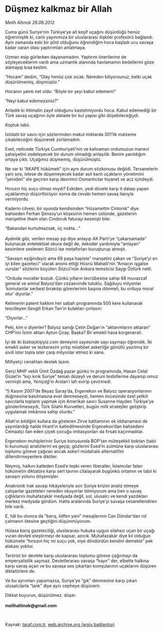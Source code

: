 # Düşmez kalkmaz bir Allah

*Melih Altınok 26.06.2012*

<div class="yazi"><p>Cuma günü Suriye’nin Türkiye’ye ait keşif uçağını düşürdüğü henüz öğrenmiştik ki, canlı yayınımıza bir uluslararası ilişkiler profesörü bağlandı. Aynı zamanda eski bir pilot olduğunu öğrendiğim hoca başladı ucu savaşa kadar varan olası yaptırımları anlatmaya.</p>
<p>Uzman esip gürlerken dayanamadım. Yaptırım önerilerine de söyleyeceklerim vardı ama uzmanlık alanında havlamamın bedellerini göze alamayıp kısa kestim. </p>
<p>“Hocam” dedim, “Olay henüz çok sıcak. Nereden biliyorsunuz, belki uçak düşürülmemiş, düşmüştür.”</p>
<p>Hocanın yanıtı net oldu: “Böyle bir şeyi kabul edemem!”</p>
<p>“Neyi kabul edemezsiniz?” </p>
<p>Anladık ki ihtimalin zayıf olduğunu kastetmiyordu hoca. Kabul edemediği bir Türk savaş uçağının öyle alelade bir kul yapısı gibi düşebileceğiydi.</p>
<p>Koptuk tabii. </p>
<p>İstidatlı bir savcı için sözlerimden makul miktarda 301’lik malzeme çıkabileceğini düşünerek zorlamadım.</p>
<p>Evet, neticede Türkiye Cumhuriyeti’nin ve kahraman ordumuzun manevi şahsiyetini zedeleyecek bir durum olmadığı anlaşıldı. Benim yanıldığım ortaya çıktı. Uçağımız düşmemiş, düşürülmüştü.</p>
<p>Ne var ki “AKAPE hükümeti” için aynı durum sözkonusu değildi. Tersanelerin yanı sıra, istese de düşemeyecek kadar asil kanlı uçakların yönetimini “yeniden” ele geçiren karşı devrimci Osmanlıcılar hıyanet ve acz içindeydi. </p>
<p>Hırsızın hiç suçu olmaz mıydı? Eskiden, yedi düvele karşı it dalaşı yapan uçaklarımızı düşürttürüyor sonra da cevabı hemen savaş ilanıyla vermiyordu.</p>
<p>Kaderin cilvesi, bir oyunda kendisinden “Hüsamettin Cintonik” diye bahseden Ferhan Şensoy’un köşesinin hemen üstünde, gazetenin manşetine ilham olan Cindoruk faturayı kesmişti bile:</p>
<p>“Bakandan kurtulmazsak, üç nokta...”<br/><br/><i>Aydınlık</i> gibi, verilen mesajı şıp diye anlayıp AK Parti’ye “çakarsamada” bulunacak entelektüel okura değil de, dekoder yardımıyla “anlayan” kesimlere seslenen <i>Sözcü</i> ise metaforları buruşturup atmıştı.</p>
<p>“Savaşın eşiğindeyiz ama 68 paşa hapiste” manşetini çakan ve “Suriye’yi en iyi bilen gazeteci” olarak anons ettiği Hüsnü Mahalli’nin “Amacın işgalse vurular” sözlerini büyüten <i>Sözcü</i>’nün Ankara temsilcisi Saygı Öztürk netti. </p>
<p>“Orduda moraller bozuk. Çünkü yılların tecrübesine sahip 68 muvazzaf general ve amiral Balyoz’dan cezaevinde tutuklu. Sağduyu milyonlar ‘komutanlar serbest bırakılıp görevlerinin başına dönmeli, bu orduya moral olur’ diyorlar.”</p>
<p>Kelimenin patent hakkını her sabah programında 500 kere kullanarak tescilleyen Sevgili Erkan Tan’ın kulakları çınlasın: </p>
<p>“Diyorlar...”</p>
<p>Peki, kim o diyenler? Balyoz sanığı Çetin Doğan’ın “aktarımlarını aktaran” CHP’nin İzmir aktarı Aytun Çıray. Başka? Bir emekli hava korgenerali.</p>
<p>İyi de iki <i>bizkaçkişiyiz.com</i> deneyimi sayesinde sayı saymayı öğrendik. İki emekli asker ve tezkeresini yırtıp müebbet askerliğe gönüllü yazılmış bir sivili ister topla ister çarp milyonlar etmez ki sana.</p>
<p>Milliyetçi cenahtan destek lazım.</p>
<p>Gerçi MHP vekili Ümit Özdağ pazar günkü tv programında, Hasan Celal Güzel’in “kıçı kırık Suriye” temalı düzeyli ve deruni tesbitlerine dayanıp omuz vermişti ama, <i>Yeniçağ</i>’ın Arslan’ı lafı evirip çevirmedi.</p>
<p>“5 Kasım 2007’de Beyaz Saray’da, Ergenekon ve Balyoz operasyonlarının düğmesine basılmasına evet denmeseydi, hemen öncesinde özel yetkili savcılarla toplantı yapmak için Amerikalı savcı Susanne Hayden Türkiye’ye gönderilmeseydi, Türk Silahlı Kuvvetleri, bugün milli stratejiler geliştirip uygulamak imkânına sahip olurdu.”</p>
<p>Allah’ın bildiğini kullara da gösteren Zirve katliamının ek iddianamesi de yayınlandığı halde Hrant’ın katledilmesinde Ergenekon’dan bahsedeni Cemaatçi ilan eden çiçek çocuğu imitasyonları da fırsatı kaçırmadılar.</p>
<p>Ergenekon muhiplerinin Suriye konusunda BOP’tan müteşekkil boktan (tabii ki kurumuş) analizlerini es geçip, gözlerini Esed’in zulmüne karşı uluslararası toplumu göreve çağıran ancak askerî müdahale alternatifini dillendirmeyenlere diktiler.</p>
<p>Neymiş, halkını katleden Esed’e tepki veren liberaller, İslamcılar falan hükümetin diktatöre karşı sert tavrını cilalayarak bugünkü ortamın ve tabii ki savaşın yolunu döşemişler.</p>
<p>Anakronik Irak savaşı hikâyeleriyle son Suriye krizini analiz etmeye çalışanlar gazeteleri nereden okuyorlar bilmiyorum ama ben o savaş çığlıklarını muhafazakâr medyada değil, sol, ulusalcı ve kendi yazdıkları merkez medyada gördüm. Hatta aralarında Suriye’yi savaşa cesaretlendiren bile vardı.</p>
<p>E, hâl bu olunca da “barış, lütfen yani” mesajlarının Can Dündar’dan rol çalmanın ötesine geçtiğini düşünmüyorum.</p>
<p>Hülasa barış gazeteciliği, uluslararası hukuka uygun silahsız uçan bir uçağı vuran devleti eleştirmeyi de kapsar, azıcık. Muhafazakâr diye kıl olduğun hükümete “hırsızın hiç mi suçu yok, niye dövdürdün kendini demekle” pek alakası yoktur. </p>
<p>Terörist bir devlete karşı uluslararası toplumu göreve çağırmayı da emperyalistlik saymaz. Devletlerarası savaşa “hayır” der, elbette halkına karşı savaş açan ve bu savaşa ses çıkartan komşularının uçaklarını düşüren diktatörlere de. </p>
<p>Ve bu ayrımları yapamazsa, Suriye’ye “gık” denmesine karşı çıkan ulusalcılarla “lank” diye aynı cepheye düşüverir. </p>
<p>Dikkat buyurun, düşürülmez, düşer.<br/><br/><b>melihaltinok@gmail.com</b></p>
<p><b> </b></p>
</div>

Kaynak: [taraf.com.tr](http://www.taraf.com.tr/melih-altinok/makale-dusmez-kalkmaz-bir-allah.htm), [web.archive.org (arşiv bağlantısı)](http://web.archive.org/web/20131115035956/http://www.taraf.com.tr/melih-altinok/makale-dusmez-kalkmaz-bir-allah.htm)
